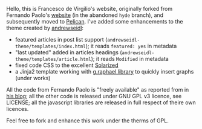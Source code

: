 Hello, this is Francesco de Virgilio's website, originally forked from Fernando Paolo's [website](https://github.com/fspaolo/fspaolo.github.com) (in the abandoned `hyde` branch), and subsequently moved to [Pelican](http://github.com/getpelican/pelican). I've added some enhancements to the theme created by [andrewseidl](https://github.com/andrewseidl):

* featured articles in post list support (`andrewseidl-theme/templates/index.html`); it reads `featured: yes` in metadata
* "last updated" added in articles headings (`andrewseidl-theme/templates/article.html`); it reads `Modified` in metadata
* fixed code CSS to the excellent [Solarized](https://github.com/altercation/solarized)
* a Jinja2 template working with [g.raphael library](http://g.raphaeljs.com) to quickly insert graphs (under works)

All the code from Fernando Paolo is "freely available" as reported from in [his blog](http://fspaolo.net/about/); all the other code is released under GNU GPL v3 licence, see LICENSE; all the javascript libraries are released in full respect of theire own licences.

Feel free to fork and enhance this work under the therms of GPL.
